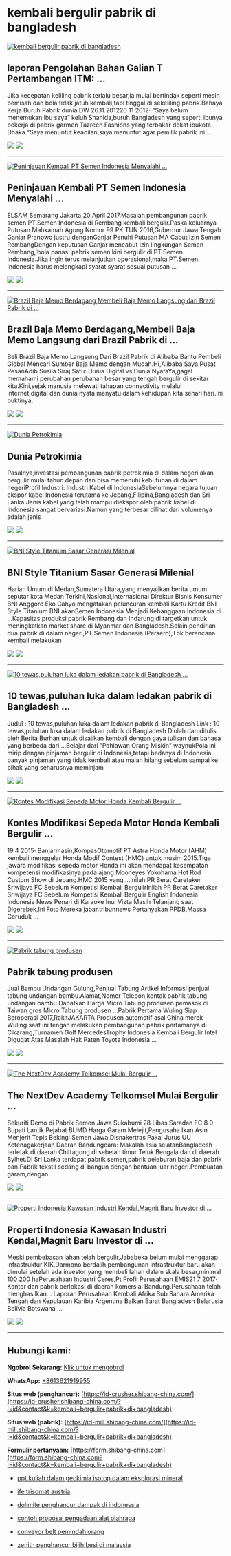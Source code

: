 # kembali bergulir pabrik di bangladesh

<a href="https://swt.shibang-china.com/?l=id&img&k=kembali+bergulir+pabrik+di+bangladesh" target="_blank">![kembali bergulir pabrik di bangladesh](http://static.shibang-china.com/all-800x300/861.jpg)</a>

## laporan Pengolahan Bahan Galian T Pertambangan ITM: …
Jika kecepatan keliling pabrik terlalu besar,ia mulai bertindak seperti mesin pemisah dan bola tidak jatuh kembali,tapi tinggal di sekeliling pabrik.Bahaya Kerja Buruh Pabrik dunia DW 26.11.201226 11 2012· "Saya belum menemukan ibu saya” keluh Shahida,buruh Bangladesh yang seperti ibunya bekerja di pabrik garmen Tazreen Fashions yang terbakar dekat ibukota Dhaka.“Saya menuntut keadilan,saya menuntut agar pemilik pabrik ini …


<a href="https://whatsapp.shibangsoft.com/WhatsApp.php" target="_blank" title="WhatsApp">![](http://static.shibang-china.com/icon/whatsapp.png)</a> <a href="https://swt.shibang-china.com/?l=id&icon&k=kembali+bergulir+pabrik+di+bangladesh" target="_blank">![](http://static.shibang-china.com/icon/chat-id.png)</a>

---

<a href="https://swt.shibang-china.com/?l=id&img&k=kembali+bergulir+pabrik+di+bangladesh" target="_blank">![Peninjauan Kembali PT Semen Indonesia Menyalahi …](http://static.shibang-china.com/all-800x300/477.jpg)</a>

## Peninjauan Kembali PT Semen Indonesia Menyalahi …
ELSAM Semarang Jakarta,20 April 2017.Masalah pembangunan pabrik semen PT.Semen Indonesia di Rembang kembali bergulir.Paska keluarnya Putusan Mahkamah Agung Nomor 99 PK TUN 2016,Gubernur Jawa Tengah Ganjar Pranowo justru denganGanjar Penuhi Putusan MA Cabut Izin Semen RembangDengan keputusan Ganjar mencabut izin lingkungan Semen Rembang,'bola panas' pabrik semen kini bergulir di PT.Semen Indonesia.Jika ingin terus melanjutkan operasional,maka PT.Semen Indonesia harus melengkapi syarat syarat sesuai putusan …


<a href="https://whatsapp.shibangsoft.com/WhatsApp.php" target="_blank" title="WhatsApp">![](http://static.shibang-china.com/icon/whatsapp.png)</a> <a href="https://swt.shibang-china.com/?l=id&icon&k=kembali+bergulir+pabrik+di+bangladesh" target="_blank">![](http://static.shibang-china.com/icon/chat-id.png)</a>

---

<a href="https://swt.shibang-china.com/?l=id&img&k=kembali+bergulir+pabrik+di+bangladesh" target="_blank">![Brazil Baja Memo Berdagang,Membeli Baja Memo Langsung dari Brazil Pabrik di …](http://static.shibang-china.com/all-800x300/675.jpg)</a>

## Brazil Baja Memo Berdagang,Membeli Baja Memo Langsung dari Brazil Pabrik di …
Beli Brazil Baja Memo Langsung Dari Brazil Pabrik di Alibaba.Bantu Pembeli Global Mencari Sumber Baja Memo dengan Mudah.Hi,Alibaba Saya Pusat PesanAdib Susila Siraj Satu: Dunia Digital vs Dunia NyataYa,gagal memahami perubahan perubahan besar yang tengah bergulir di sekitar kita.Kini,sejak manusia melewati tahapan connectivity melalui internet,digital dan dunia nyata menyatu dalam kehidupan kita sehari hari.Ini buktinya.


<a href="https://whatsapp.shibangsoft.com/WhatsApp.php" target="_blank" title="WhatsApp">![](http://static.shibang-china.com/icon/whatsapp.png)</a> <a href="https://swt.shibang-china.com/?l=id&icon&k=kembali+bergulir+pabrik+di+bangladesh" target="_blank">![](http://static.shibang-china.com/icon/chat-id.png)</a>

---

<a href="https://swt.shibang-china.com/?l=id&img&k=kembali+bergulir+pabrik+di+bangladesh" target="_blank">![Dunia Petrokimia](http://static.shibang-china.com/all-800x300/364.jpg)</a>

## Dunia Petrokimia
Pasalnya,investasi pembangunan pabrik petrokimia di dalam negeri akan bergulir mulai tahun depan dan bisa memenuhi kebutuhan di dalam negeriProfil Industri: Industri Kabel di IndonesiaSebelumnya negara tujuan ekspor kabel Indonesia terutama ke Jepang,Filipina,Bangladesh dan Sri Lanka.Jenis kabel yang telah mampu diekspor oleh pabrik kabel di Indonesia sangat bervariasi.Namun yang terbesar dilihat dari volumenya adalah jenis


<a href="https://whatsapp.shibangsoft.com/WhatsApp.php" target="_blank" title="WhatsApp">![](http://static.shibang-china.com/icon/whatsapp.png)</a> <a href="https://swt.shibang-china.com/?l=id&icon&k=kembali+bergulir+pabrik+di+bangladesh" target="_blank">![](http://static.shibang-china.com/icon/chat-id.png)</a>

---

<a href="https://swt.shibang-china.com/?l=id&img&k=kembali+bergulir+pabrik+di+bangladesh" target="_blank">![BNI Style Titanium Sasar Generasi Milenial](http://static.shibang-china.com/all-800x300/171.jpg)</a>

## BNI Style Titanium Sasar Generasi Milenial
Harian Umum di Medan,Sumatera Utara,yang menyajikan berita umum seputar kota Medan Terkini,Nasional,Internasional Direktur Bisnis Konsumer BNI Anggoro Eko Cahyo mengatakan peluncuran kembali Kartu Kredit BNI Style Titanium BNI akanSemen Indonesia Menjadi Kebanggaan Indonesia di …Kapasitas produksi pabrik Rembang dan Indarung di targetkan untuk meningkatkan market share di Myanmar dan Bangladesh.Selain pendirian dua pabrik di dalam negeri,PT Semen Indonesia (Persero),Tbk berencana kembali melakukan


<a href="https://whatsapp.shibangsoft.com/WhatsApp.php" target="_blank" title="WhatsApp">![](http://static.shibang-china.com/icon/whatsapp.png)</a> <a href="https://swt.shibang-china.com/?l=id&icon&k=kembali+bergulir+pabrik+di+bangladesh" target="_blank">![](http://static.shibang-china.com/icon/chat-id.png)</a>

---

<a href="https://swt.shibang-china.com/?l=id&img&k=kembali+bergulir+pabrik+di+bangladesh" target="_blank">![10 tewas,puluhan luka dalam ledakan pabrik di Bangladesh …](http://static.shibang-china.com/all-800x300/463.jpg)</a>

## 10 tewas,puluhan luka dalam ledakan pabrik di Bangladesh …
Judul : 10 tewas,puluhan luka dalam ledakan pabrik di Bangladesh Link : 10 tewas,puluhan luka dalam ledakan pabrik di Bangladesh Diolah dan ditulis oleh Berita Burhan untuk disajikan kembali dengan gaya tulisan dan bahasa yang berbeda dari …Belajar dari ”Pahlawan Orang Miskin” waynukPola ini mirip dengan pinjaman bergulir di Indonesia,tetapi bedanya di Indonesia banyak pinjaman yang tidak kembali atau malah hilang sebelum sampai ke pihak yang seharusnya meminjam


<a href="https://whatsapp.shibangsoft.com/WhatsApp.php" target="_blank" title="WhatsApp">![](http://static.shibang-china.com/icon/whatsapp.png)</a> <a href="https://swt.shibang-china.com/?l=id&icon&k=kembali+bergulir+pabrik+di+bangladesh" target="_blank">![](http://static.shibang-china.com/icon/chat-id.png)</a>

---

<a href="https://swt.shibang-china.com/?l=id&img&k=kembali+bergulir+pabrik+di+bangladesh" target="_blank">![Kontes Modifikasi Sepeda Motor Honda Kembali Bergulir …](http://static.shibang-china.com/all-800x300/625.jpg)</a>

## Kontes Modifikasi Sepeda Motor Honda Kembali Bergulir …
19 4 2015· Banjarmasin,KompasOtomotif PT Astra Honda Motor (AHM) kembali menggelar Honda Modif Contest (HMC) untuk musim 2015.Tiga jawara modifikasi sepeda motor Honda ini akan mendapat kesempatan kompetensi modifikasinya pada ajang Mooneyes Yokohama Hot Rod Custom Show di Jepang.HMC 2015 yang …Inilah PR Berat Caretaker Sriwijaya FC Sebelum Kompetisi Kembali BergulirInilah PR Berat Caretaker Sriwijaya FC Sebelum Kompetisi Kembali Bergulir English Indonesia Indonesia News Penari di Karaoke Inul Vizta Masih Telanjang saat Digerebek,Ini Foto Mereka jabar.tribunnews Pertanyakan PPDB,Massa Geruduk …


<a href="https://whatsapp.shibangsoft.com/WhatsApp.php" target="_blank" title="WhatsApp">![](http://static.shibang-china.com/icon/whatsapp.png)</a> <a href="https://swt.shibang-china.com/?l=id&icon&k=kembali+bergulir+pabrik+di+bangladesh" target="_blank">![](http://static.shibang-china.com/icon/chat-id.png)</a>

---

<a href="https://swt.shibang-china.com/?l=id&img&k=kembali+bergulir+pabrik+di+bangladesh" target="_blank">![Pabrik tabung produsen](http://static.shibang-china.com/all-800x300/1487.jpg)</a>

## Pabrik tabung produsen
Jual Bambu Undangan Gulung,Penjual Tabung Artikel Informasi penjual tabung undangan bambu.Alamat,Nomer Telepon,kontak pabrik tabung undangan bambu.Dapatkan Harga Micro Tabung produsen pemasok di Taiwan gros Micro Tabung produsen …Pabrik Pertama Wuling Siap Beroperasi 2017,RakitJAKARTA Produsen automotif asal China merek Wuling saat ini tengah melakukan pembangunan pabrik pertamanya di Cikarang,Turnamen Golf MercedesTrophy Indonesia Kembali Bergulir Intel Digugat Atas Masalah Hak Paten Toyota Indonesia …


<a href="https://whatsapp.shibangsoft.com/WhatsApp.php" target="_blank" title="WhatsApp">![](http://static.shibang-china.com/icon/whatsapp.png)</a> <a href="https://swt.shibang-china.com/?l=id&icon&k=kembali+bergulir+pabrik+di+bangladesh" target="_blank">![](http://static.shibang-china.com/icon/chat-id.png)</a>

---

<a href="https://swt.shibang-china.com/?l=id&img&k=kembali+bergulir+pabrik+di+bangladesh" target="_blank">![The NextDev Academy Telkomsel Mulai Bergulir …](http://static.shibang-china.com/all-800x300/1502.jpg)</a>

## The NextDev Academy Telkomsel Mulai Bergulir …
Sekuriti Demo di Pabrik Semen Jawa Sukabumi 28 Libas Saradan FC 8 0 Bupati Lantik Pejabat BUMD Harga Garam Melejit,Pengusaha Ikan Asin Menjerit Tepis Bekingi Semen Jawa,Disnakertras Pakai Jurus UU Ketenagakerjaan Daerah Bandungcara: Makalah asia selatanBangladesh terletak di daerah Chittagong di sebelah timur Teluk Bengala dan di daerah Sylhet.Di Sri Lanka terdapat pabrik semen,pabrik peleburan baja dan pabrik ban.Pabrik tekstil sedang di bangun dengan bantuan luar negeri.Pembuatan garam,dengan


<a href="https://whatsapp.shibangsoft.com/WhatsApp.php" target="_blank" title="WhatsApp">![](http://static.shibang-china.com/icon/whatsapp.png)</a> <a href="https://swt.shibang-china.com/?l=id&icon&k=kembali+bergulir+pabrik+di+bangladesh" target="_blank">![](http://static.shibang-china.com/icon/chat-id.png)</a>

---

<a href="https://swt.shibang-china.com/?l=id&img&k=kembali+bergulir+pabrik+di+bangladesh" target="_blank">![Properti Indonesia Kawasan Industri Kendal,Magnit Baru Investor di …](http://static.shibang-china.com/all-800x300/864.jpg)</a>

## Properti Indonesia Kawasan Industri Kendal,Magnit Baru Investor di …
Meski pembebasan lahan telah bergulir,Jababeka belum mulai menggarap infrastruktur KIK.Darmono berdalih,pembangunan infrastruktur baru akan dimulai setelah ada investor yang membeli lahan dalam skala besar,minimal 100 200 haPerusahaan Industri Ceres,Pt Profil Perusahaan EMIS21 7 2017· Kantor dan pabrik berlokasi di daerah komersial Bandung.Perusahaan telah menghasilkan… Laporan Perusahaan Kembali Afrika Sub Sahara Amerika Tengah dan Kepulauan Karibia Argentina Balkan Barat Bangladesh Belarusia Bolivia Botswana …


<a href="https://whatsapp.shibangsoft.com/WhatsApp.php" target="_blank" title="WhatsApp">![](http://static.shibang-china.com/icon/whatsapp.png)</a> <a href="https://swt.shibang-china.com/?l=id&icon&k=kembali+bergulir+pabrik+di+bangladesh" target="_blank">![](http://static.shibang-china.com/icon/chat-id.png)</a>

---
## Hubungi kami:

**Ngobrol Sekarang:** [Klik untuk mengobrol](https://swt.shibang-china.com?l=id&contact&k=kembali+bergulir+pabrik+di+bangladesh)

**WhatsApp:**  [+8613621919955](https://whatsapp.shibangsoft.com/WhatsApp.php)

**Situs web (penghancur):** [https://id-crusher.shibang-china.com/](https://id-crusher.shibang-china.com/?l=id&contact&k=kembali+bergulir+pabrik+di+bangladesh)

**Situs web (pabrik):** [https://id-mill.shibang-china.com/](https://id-mill.shibang-china.com/?l=id&contact&k=kembali+bergulir+pabrik+di+bangladesh)

**Formulir pertanyaan:** [https://form.shibang-china.com](https://form.shibang-china.com?l=id&contact&k=kembali+bergulir+pabrik+di+bangladesh)

* [ppt kuliah dalam geokimia isotop dalam eksplorasi mineral](../22/ppt%20kuliah%20dalam%20geokimia%20isotop%20dalam%20eksplorasi%20mineral.md)

* [ife trisomat austria](../30/ife%20trisomat%20austria.md)

* [dolimite penghancur dampak di indonessia](../21/dolimite%20penghancur%20dampak%20di%20indonessia.md)

* [contoh proposal pengadaan alat olahraga](../28/contoh%20proposal%20pengadaan%20alat%20olahraga.md)

* [conveyor belt pemindah orang](../20/conveyor%20belt%20pemindah%20orang.md)

* [zenith penghancur bijih besi di malaysia](../22/zenith%20penghancur%20bijih%20besi%20di%20malaysia.md)